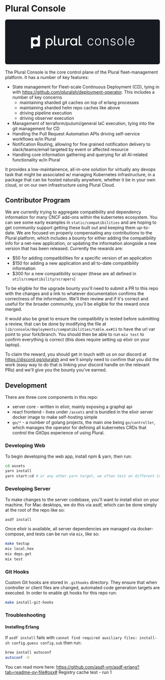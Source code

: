 # Plural Console

![Console](assets/public/PluralConsole-background.png)

The Plural Console is the core control plane of the Plural fleet-management platform.  It has a number of key features:

* State management for Fleet-scale Continuous Deployment (CD), tying in with https://github.com/pluralsh/deployment-operator.  This includes a number of key concerns
  - maintaining sharded git caches on top of erlang processes
  - maintaining sharded helm repo caches like above
  - driving pipeline execution
  - driving observer execution
* Management of terraform/pulumi/general IaC execution, tying into the git management for CD
* Handling the Pull Request Automation APIs driving self-service workflows w/in Plural
* Notification Routing, allowing for fine grained notification delivery to slack/teams/email targeted by event or affected resource
* Handling core information gathering and querying for all AI-related functionality w/in Plural

It provides a low-maintainence, all-in-one solution for virtually any devops task that might be associated w/ managing Kubernetes infrastructure, in a package that can be hosted naturally anywhere, whether it be in your own cloud, or on our own infrastructure using Plural Cloud.

## Contributor Program

We are currently trying to aggregate compatibility and dependency information for many CNCF add-ons within the kubernetes ecosystem.  You can see some early examples in `static/compatibilities` and are hoping to get community support getting these built out and keeping them up-to-date.  We are focused on properly compensating any contributions to the Plural platform, which includes a bounty for either adding the compatibility info for a net-new application, or updating the information alongside a new version that has been released.  Currently the rewards are:

* $50 for adding compatibilities for a specific version of an application
* $150 for adding a new application and all to-date compatibility information
* $300 for a new compatibility scraper (these are all defined in `utils/compatibility/scrapers`)

To be eligible for the upgrade bounty you'll need to submit a PR to this repo with the changes and a link to whatever documentation confirms the correctness of the information.  We'll then review and if it's correct and useful for the broader community, you'll be eligible for the reward once merged.

It would also be great to ensure the compatibility is tested before submitting a review, that can be done by modifying the file at `lib/console/deployments/compatibilities/table.ex#11` to have the url var point to your fork/branch.  You should then be able to run `mix test` to confirm everything is correct (this does require setting up elixir on your laptop).

To claim the reward, you should get in touch with us on our discord at https://discord.gg/pluralsh and we'll simply need to confirm that you did the work (easy way to do that is linking your discord handle on the relevant PRs) and we'll give you the bounty you've earned.

## Development

There are three core components in this repo:

* server core - written in elixir, mainly exposing a graphql api
* react frontend - lives under `/assets` and is bundled in the elixir server docker image to make self-hosting simple
* `go/*` - a number of golang projects, the main one being `go/controller`, which manages the operator for defining all kubernetes CRDs that control the GitOps experience of using Plural.

### Developing Web
To begin developing the web app, install npm & yarn, then run:

```sh
cd assets
yarn install
yarn start:cd # or any other yarn target, we often test on different Console instances
```

### Developing Server
To make changes to the server codebase, you'll want to install elixir on your machine.  For Mac desktops, we do this via asdf, which can be done simply at the root of the repo like so:

```sh
asdf install
```

Once elixir is available, all server dependencies are managed via docker-compose, and tests can be run via `mix`, like so:

```sh
make testup
mix local.hex
mix deps.get
mix test
```

### Git Hooks
Custom Git hooks are stored in `.githooks` directory. They ensure that when controller or client files are changed, automated code generation targets are executed. In order to enable git hooks for this repo run:
```sh
make install-git-hooks
```

### Troubleshooting
#### Installing Erlang 
If `asdf install` fails with `cannot find required auxiliary files: install-sh config.guess config.sub` then run:

```sh
brew install autoconf
autoconf -V
```

You can read more here: https://github.com/asdf-vm/asdf-erlang?tab=readme-ov-file#osx# Registry cache test - run 1

